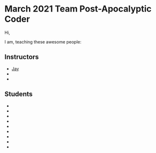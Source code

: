 # March 2021 Team  Post-Apocalyptic Coder


Hi,

I am, teaching these awesome people:

## Instructors
* [Jay](https://twitter.com/JeromeHardaway)
*
*


## Students
*
*
*
*
*
*
*
*
*



